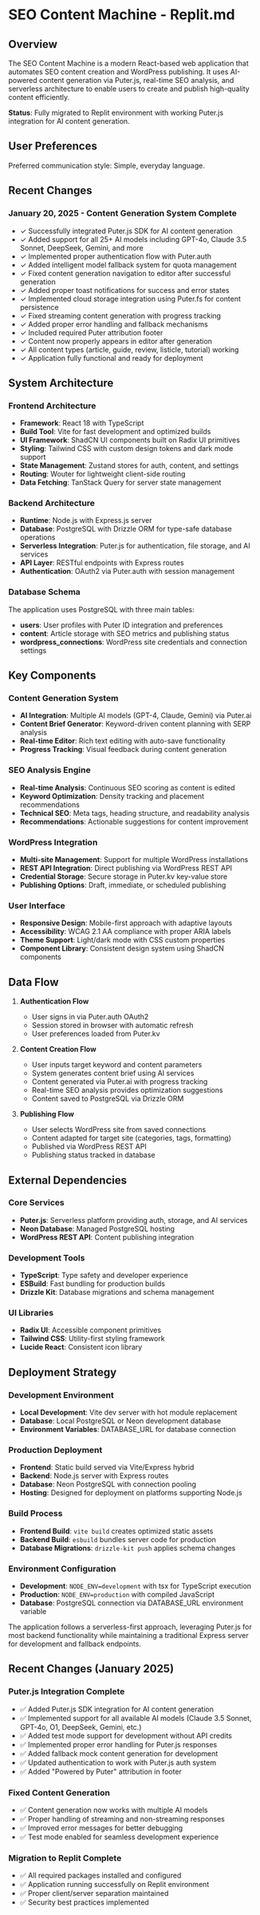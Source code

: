# SEO Content Machine - Replit.md

## Overview

The SEO Content Machine is a modern React-based web application that automates SEO content creation and WordPress publishing. It uses AI-powered content generation via Puter.js, real-time SEO analysis, and serverless architecture to enable users to create and publish high-quality content efficiently.

**Status**: Fully migrated to Replit environment with working Puter.js integration for AI content generation.

## User Preferences

Preferred communication style: Simple, everyday language.

## Recent Changes

### January 20, 2025 - Content Generation System Complete
- ✓ Successfully integrated Puter.js SDK for AI content generation
- ✓ Added support for all 25+ AI models including GPT-4o, Claude 3.5 Sonnet, DeepSeek, Gemini, and more
- ✓ Implemented proper authentication flow with Puter.auth
- ✓ Added intelligent model fallback system for quota management
- ✓ Fixed content generation navigation to editor after successful generation
- ✓ Added proper toast notifications for success and error states
- ✓ Implemented cloud storage integration using Puter.fs for content persistence
- ✓ Fixed streaming content generation with progress tracking
- ✓ Added proper error handling and fallback mechanisms
- ✓ Included required Puter attribution footer
- ✓ Content now properly appears in editor after generation
- ✓ All content types (article, guide, review, listicle, tutorial) working
- ✓ Application fully functional and ready for deployment

## System Architecture

### Frontend Architecture
- **Framework**: React 18 with TypeScript
- **Build Tool**: Vite for fast development and optimized builds
- **UI Framework**: ShadCN UI components built on Radix UI primitives
- **Styling**: Tailwind CSS with custom design tokens and dark mode support
- **State Management**: Zustand stores for auth, content, and settings
- **Routing**: Wouter for lightweight client-side routing
- **Data Fetching**: TanStack Query for server state management

### Backend Architecture
- **Runtime**: Node.js with Express.js server
- **Database**: PostgreSQL with Drizzle ORM for type-safe database operations
- **Serverless Integration**: Puter.js for authentication, file storage, and AI services
- **API Layer**: RESTful endpoints with Express routes
- **Authentication**: OAuth2 via Puter.auth with session management

### Database Schema
The application uses PostgreSQL with three main tables:
- **users**: User profiles with Puter ID integration and preferences
- **content**: Article storage with SEO metrics and publishing status
- **wordpress_connections**: WordPress site credentials and connection settings

## Key Components

### Content Generation System
- **AI Integration**: Multiple AI models (GPT-4, Claude, Gemini) via Puter.ai
- **Content Brief Generator**: Keyword-driven content planning with SERP analysis
- **Real-time Editor**: Rich text editing with auto-save functionality
- **Progress Tracking**: Visual feedback during content generation

### SEO Analysis Engine
- **Real-time Analysis**: Continuous SEO scoring as content is edited
- **Keyword Optimization**: Density tracking and placement recommendations
- **Technical SEO**: Meta tags, heading structure, and readability analysis
- **Recommendations**: Actionable suggestions for content improvement

### WordPress Integration
- **Multi-site Management**: Support for multiple WordPress installations
- **REST API Integration**: Direct publishing via WordPress REST API
- **Credential Storage**: Secure storage in Puter.kv key-value store
- **Publishing Options**: Draft, immediate, or scheduled publishing

### User Interface
- **Responsive Design**: Mobile-first approach with adaptive layouts
- **Accessibility**: WCAG 2.1 AA compliance with proper ARIA labels
- **Theme Support**: Light/dark mode with CSS custom properties
- **Component Library**: Consistent design system using ShadCN components

## Data Flow

1. **Authentication Flow**
   - User signs in via Puter.auth OAuth2
   - Session stored in browser with automatic refresh
   - User preferences loaded from Puter.kv

2. **Content Creation Flow**
   - User inputs target keyword and content parameters
   - System generates content brief using AI services
   - Content generated via Puter.ai with progress tracking
   - Real-time SEO analysis provides optimization suggestions
   - Content saved to PostgreSQL via Drizzle ORM

3. **Publishing Flow**
   - User selects WordPress site from saved connections
   - Content adapted for target site (categories, tags, formatting)
   - Published via WordPress REST API
   - Publishing status tracked in database

## External Dependencies

### Core Services
- **Puter.js**: Serverless platform providing auth, storage, and AI services
- **Neon Database**: Managed PostgreSQL hosting
- **WordPress REST API**: Content publishing integration

### Development Tools
- **TypeScript**: Type safety and developer experience
- **ESBuild**: Fast bundling for production builds
- **Drizzle Kit**: Database migrations and schema management

### UI Libraries
- **Radix UI**: Accessible component primitives
- **Tailwind CSS**: Utility-first styling framework
- **Lucide React**: Consistent icon library

## Deployment Strategy

### Development Environment
- **Local Development**: Vite dev server with hot module replacement
- **Database**: Local PostgreSQL or Neon development database
- **Environment Variables**: DATABASE_URL for database connection

### Production Deployment
- **Frontend**: Static build served via Vite/Express hybrid
- **Backend**: Node.js server with Express routes
- **Database**: Neon PostgreSQL with connection pooling
- **Hosting**: Designed for deployment on platforms supporting Node.js

### Build Process
- **Frontend Build**: `vite build` creates optimized static assets
- **Backend Build**: `esbuild` bundles server code for production
- **Database Migrations**: `drizzle-kit push` applies schema changes

### Environment Configuration
- **Development**: `NODE_ENV=development` with tsx for TypeScript execution
- **Production**: `NODE_ENV=production` with compiled JavaScript
- **Database**: PostgreSQL connection via DATABASE_URL environment variable

The application follows a serverless-first approach, leveraging Puter.js for most backend functionality while maintaining a traditional Express server for development and fallback endpoints.

## Recent Changes (January 2025)

### Puter.js Integration Complete
- ✅ Added Puter.js SDK integration for AI content generation
- ✅ Implemented support for all available AI models (Claude 3.5 Sonnet, GPT-4o, O1, DeepSeek, Gemini, etc.)
- ✅ Added test mode support for development without API credits
- ✅ Implemented proper error handling for Puter.js responses
- ✅ Added fallback mock content generation for development
- ✅ Updated authentication to work with Puter.js auth system
- ✅ Added "Powered by Puter" attribution in footer

### Fixed Content Generation
- ✅ Content generation now works with multiple AI models
- ✅ Proper handling of streaming and non-streaming responses
- ✅ Improved error messages for better debugging
- ✅ Test mode enabled for seamless development experience

### Migration to Replit Complete
- ✅ All required packages installed and configured
- ✅ Application running successfully on Replit environment
- ✅ Proper client/server separation maintained
- ✅ Security best practices implemented